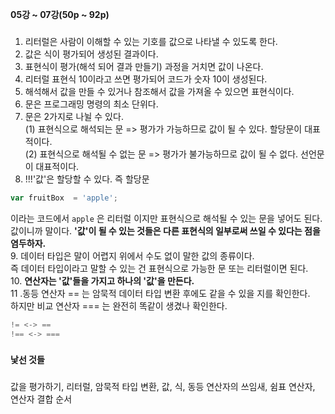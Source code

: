 __05강 ~ 07강(50p ~ 92p)__

###
1. 리터럴은 사람이 이해할 수 있는 기호를 값으로 나타낼 수 있도록 한다.   
2. 값은 식이 평가되어 생성된 결과이다.   
3. 표현식이 평가(해석 되어 결과 만들기) 과정을 거치면 값이 나온다.   
4. 리터럴 표현식 10이라고 쓰면 평가되어 코드가 숫자 10이 생성된다.   
5. 해석해서 값을 만들 수 있거나 참조해서 값을 가져올 수 있으면 표현식이다.   
6. 문은 프로그래밍 명령의 최소 단위다.   
7. 문은 2가지로 나뉠 수 있다.  
(1) 표현식으로 해석되는 문 => 평가가 가능하므로 값이 될 수 있다. 할당문이 대표적이다.   
(2) 표현식으로 해석될 수 없는 문 => 평가가 불가능하므로 값이 될 수 없다. 선언문이 대표적이다.   
8. !!!'값'은 할당할 수 있다. 즉 할당문   
```javascript
var fruitBox  = 'apple';
```
이라는 코드에서 `apple` 은 리터럴 이지만 표현식으로 해석될 수 있는 문을 넣어도 된다. 값이니까 말이다. __'값'이 될 수 있는 것들은 다른 표현식의 일부로써 쓰일 수 있다는 점을 염두하자.__   
9. 데이터 타입은 말이 어렵지 위에서 수도 없이 말한 값의 종류이다.   
즉 데이터 타입이라고 말할 수 있는 건 표현식으로 가능한 문 또는 리터럴이면 된다.   
10. __연산자는 '값'들을 가지고 하나의 '값'을 만든다.__   
11 .동등 연산자 == 는 암묵적 데이터 타입 변환 후에도 같을 수 있을 지를 확인한다.   
하지만 비교 연산자 === 는 완전히 똑같이 생겼나 확인한다.        
```javascript
!= <-> ==   
!== <-> ===
```   
###
__낯선 것들__   
###
값을 평가하기, 리터럴, 암묵적 타입 변환, 값, 식, 동등 연산자의 쓰임새, 쉼표 연산자, 연산자 결합 순서   
 








